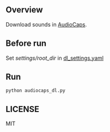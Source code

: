 ## Overview
Download sounds in [AudioCaps](https://audiocaps.github.io/).

## Before run
Set *settings/root_dir* in [dl_settings.yaml](./dl_settings.yaml)
## Run
```
python audiocaps_dl.py
```

## LICENSE
MIT

